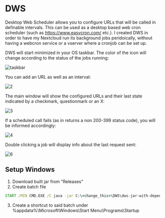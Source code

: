 # DWS
Desktop Web Scheduler allows you to configure URLs that will be called in definable intervals. This can be used as a desktop based web cron scheduler (such as https://www.easycron.com/ etc.).
I created DWS in order to have my Nextcloud run its background jobs peridoically, without having a webcron service or a vserver where a cronjob can be set up.


DWS will start minimized in your OS taskbar. The color of the icon will change according to the status of the jobs running:

![taskbar](https://user-images.githubusercontent.com/7944573/155946460-1b60971a-6330-4cec-9e4e-a635bf72e598.png)

You can add an URL as well as an interval:

![2](https://user-images.githubusercontent.com/7944573/155946908-b6b93f27-bfee-4074-877f-1560f9569a3b.png)


The main window will show the configured URLs and their last state indicated by a checkmark, questionmark or an X:

![3](https://user-images.githubusercontent.com/7944573/155946995-d92e884d-4d6f-455f-a32a-50198c173983.png)


If a scheduled call fails (as in returns a non 200-399 status code), you will be informed accordingly:

![4](https://user-images.githubusercontent.com/7944573/155947081-195930d8-710b-440f-b454-a45b2198e93c.png)


Double clicking a job will display info about the last request sent:

![6](https://user-images.githubusercontent.com/7944573/155947208-b53926c2-c3c2-4961-a297-3d6dff5889f7.png)

## Setup Windows
1. Download built jar from "Releases"
2. Create batch file
```bat
START /MIN CMD.EXE /C java -jar C:\<change_this>\DWS\dws-jar-with-dependencies.jar
```
3. Create a shortcut to said batch under %appdata%\Microsoft\Windows\Start Menu\Programs\Startup
